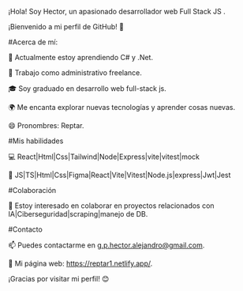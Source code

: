 ¡Hola! Soy Hector, un apasionado desarrollador web Full Stack JS .

¡Bienvenido a mi perfil de GitHub! 👋

#Acerca de mí:

🌱 Actualmente estoy aprendiendo C# y .Net.

💼 Trabajo como administrativo freelance.

🎓 Soy graduado en desarrollo web full-stack js.

🌍 Me encanta explorar nuevas tecnologías y aprender cosas nuevas.

😄 Pronombres: Reptar.

#Mis habilidades

💻 React|Html|Css|Tailwind|Node|Express|vite|vitest|mock

🚀 JS|TS|Html|Css|Figma|React|Vite|Vitest|Node.js|express|Jwt|Jest

#Colaboración

👯 Estoy interesado en colaborar en proyectos relacionados con IA|Ciberseguridad|scraping|manejo de DB.


#Contacto

📫 Puedes contactarme en g.p.hector.alejandro@gmail.com.

🔗 Mi página web: https://reptar1.netlify.app/.



¡Gracias por visitar mi perfil! 😊

